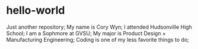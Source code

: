 # hello-world
Just another repository;
My name is Cory Wyn;
I attended Hudsonville High School;
I am a Sophmore at GVSU;
My major is Product Design + Manufacturing Engineering;
Coding is one of my less favorite things to do;
